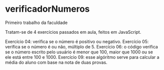 # verificadorNumeros
Primeiro trabalho da faculdade

Tratam-se de 4 exercícios passados em aula, feitos em JavaScript.

Exercício 04: verifica se o número é positivo ou negativo.
Exercício 05: verifica se o número é ou não, múltiplo de 5.
Exercício 06: o código verifica se o número escrito pelo usuário é menor que 100, maior que 1000 ou se ele está entre 100 e 1000.
Exercício 09: esse algóritmo serve para calcular a média do aluno com base na nota de duas provas.
